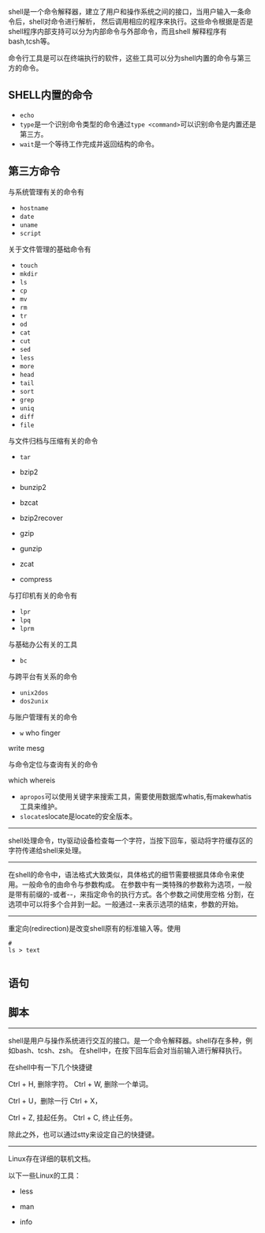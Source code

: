 shell是一个命令解释器，建立了用户和操作系统之间的接口，当用户输入一条命令后，shell对命令进行解析，
然后调用相应的程序来执行。这些命令根据是否是shell程序内部支持可以分为内部命令与外部命令，而且shell
解释程序有bash,tcsh等。

命令行工具是可以在终端执行的软件，这些工具可以分为shell内置的命令与第三方的命令。

## SHELL内置的命令

* `echo`
* `type`是一个识别命令类型的命令通过`type <command>`可以识别命令是内置还是第三方。
* `wait`是一个等待工作完成并返回结构的命令。


## 第三方命令

与系统管理有关的命令有

* `hostname`
* `date`
* `uname`
* `script`

关于文件管理的基础命令有

* `touch`
* `mkdir`
* `ls`
* `cp`
* `mv`
* `rm`
* `tr`
* `od`
* `cat`
* `cut`
* `sed`
* `less`
* `more`
* `head`
* `tail`
* `sort`
* `grep`
* `uniq`
* `diff`
* `file`

与文件归档与压缩有关的命令

* `tar`

* bzip2
* bunzip2
* bzcat
* bzip2recover
* gzip
* gunzip
* zcat
* compress

与打印机有关的命令有

* `lpr`
* `lpq`
* `lprm`


与基础办公有关的工具

* `bc`

与跨平台有关系的命令

* `unix2dos`
* `dos2unix`

与账户管理有关的命令

* `w`
who
finger

write
mesg

与命令定位与查询有关的命令

which
whereis
* `apropos`可以使用关键字来搜索工具，需要使用数据库whatis,有makewhatis工具来维护。
* `slocate`slocate是locate的安全版本。

----------------------------------
shell处理命令，tty驱动设备检查每一个字符，当按下回车，驱动将字符缓存区的字符传递给shell来处理。

----------------------------------
在shell的命令中，语法格式大致类似，具体格式的细节需要根据具体命令来使用。一般命令的由命令与参数构成。
在参数中有一类特殊的参数称为选项，一般是带有前缀的-或者--，来指定命令的执行方式。各个参数之间使用空格
分割，在选项中可以将多个合并到一起。一般通过--来表示选项的结束，参数的开始。


----------------------------
重定向(redirection)是改变shell原有的标准输入等。使用

```shell
# 
ls > text


````

## 语句








## 脚本










------------------------------


shell是用户与操作系统进行交互的接口。是一个命令解释器。shell存在多种，例如bash、tcsh、zsh。
在shell中，在按下回车后会对当前输入进行解释执行。


在shell中有一下几个快捷键

Ctrl + H, 删除字符。
Ctrl + W, 删除一个单词。

Ctrl + U，删除一行
Ctrl + X，





Ctrl + Z, 挂起任务。
Ctrl + C, 终止任务。

除此之外，也可以通过stty来设定自己的快捷键。


-----

Linux存在详细的联机文档。


以下一些Linux的工具：
* less
* man

* info
